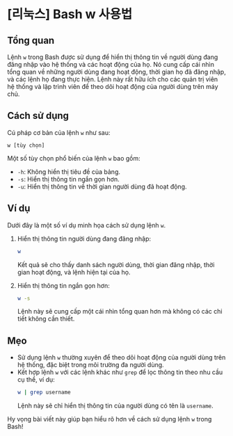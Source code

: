 # [리눅스] Bash w 사용법

## Tổng quan
Lệnh `w` trong Bash được sử dụng để hiển thị thông tin về người dùng đang đăng nhập vào hệ thống và các hoạt động của họ. Nó cung cấp cái nhìn tổng quan về những người dùng đang hoạt động, thời gian họ đã đăng nhập, và các lệnh họ đang thực hiện. Lệnh này rất hữu ích cho các quản trị viên hệ thống và lập trình viên để theo dõi hoạt động của người dùng trên máy chủ.

## Cách sử dụng
Cú pháp cơ bản của lệnh `w` như sau:
```
w [tùy chọn]
```

Một số tùy chọn phổ biến của lệnh `w` bao gồm:
- `-h`: Không hiển thị tiêu đề của bảng.
- `-s`: Hiển thị thông tin ngắn gọn hơn.
- `-u`: Hiển thị thông tin về thời gian người dùng đã hoạt động.

## Ví dụ
Dưới đây là một số ví dụ minh họa cách sử dụng lệnh `w`.

1. Hiển thị thông tin người dùng đang đăng nhập:
   ```bash
   w
   ```

   Kết quả sẽ cho thấy danh sách người dùng, thời gian đăng nhập, thời gian hoạt động, và lệnh hiện tại của họ.

2. Hiển thị thông tin ngắn gọn hơn:
   ```bash
   w -s
   ```

   Lệnh này sẽ cung cấp một cái nhìn tổng quan hơn mà không có các chi tiết không cần thiết.

## Mẹo
- Sử dụng lệnh `w` thường xuyên để theo dõi hoạt động của người dùng trên hệ thống, đặc biệt trong môi trường đa người dùng.
- Kết hợp lệnh `w` với các lệnh khác như `grep` để lọc thông tin theo nhu cầu cụ thể, ví dụ:
  ```bash
  w | grep username
  ```
  Lệnh này sẽ chỉ hiển thị thông tin của người dùng có tên là `username`. 

Hy vọng bài viết này giúp bạn hiểu rõ hơn về cách sử dụng lệnh `w` trong Bash!